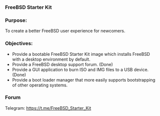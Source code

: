 ### FreeBSD Starter Kit

### Purpose: 
To create a better FreeBSD user experience for newcomers.

### Objectives:
* Provide a bootable FreeBSD Starter Kit image which installs FreeBSD with a desktop environment by default.
* Provide a FreeBSD desktop support forum. (Done)
* Provide a GUI application to burn ISO and IMG files to a USB device. (Done)
* Provide a boot loader manager that more easily supports bootstrapping of other operating systems.

### Forum
Telegram: https://t.me/FreeBSD_Starter_Kit
